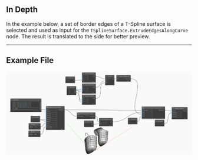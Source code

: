 <!--- Autodesk.DesignScript.Geometry.TSpline.TSplineSurface.ExtrudeEdgesAlongCurve --->
<!--- RJA3JYUP36W2AR37ZYMWTK2ZDSFS6YXA5LMXE5CAYOZZDO6754CQ --->
## In Depth
In the example below, a set of border edges of a T-Spline surface is selected and used as input for the `TSplineSurface.ExtrudeEdgesAlongCurve` node. The result is translated to the side for better preview. 
___
## Example File

![TSplineSurface.ExtrudeEdgesAlongCurve](./RJA3JYUP36W2AR37ZYMWTK2ZDSFS6YXA5LMXE5CAYOZZDO6754CQ_img.jpg)